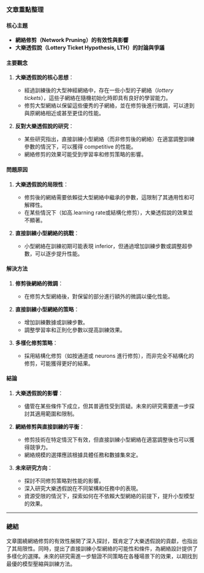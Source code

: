 ### 文章重點整理

#### 核心主題
- **網絡修剪（Network Pruning）的有效性與影響**
- **大樂透假說（Lottery Ticket Hypothesis, LTH）的討論與爭議**

#### 主要觀念
1. **大樂透假說的核心思想**：
   - 經過訓練後的大型神經網絡中，存在一些小型的子網絡（_lottery tickets_），這些子網絡在隨機初始化時即具有良好的學習能力。
   - 修剪大型網絡以保留這些優秀的子網絡，並在修剪後進行微調，可以達到與原網絡相近或甚至更佳的性能。

2. **反對大樂透假說的研究**：
   - 某些研究指出，直接訓練小型網絡（而非修剪後的網絡）在適當調整訓練參數的情況下，可以獲得 competitive 的性能。
   - 網絡修剪的效果可能受到學習率和修剪策略的影響。

#### 問題原因
1. **大樂透假說的局限性**：
   - 修剪後的網絡需要依賴從大型網絡中繼承的參數，這限制了其通用性和可解釋性。
   - 在某些情況下（如高.learning rate或結構化修剪），大樂透假說的效果並不顯著。

2. **直接訓練小型網絡的挑戰**：
   - 小型網絡在訓練初期可能表現 inferior，但通過增加訓練步數或調整超參數，可以逐步提升性能。

#### 解決方法
1. **修剪後網絡的微調**：
   - 在修剪大型網絡後，對保留的部分進行額外的微調以優化性能。

2. **直接訓練小型網絡的策略**：
   - 增加訓練數據或訓練步數。
   - 調整學習率和正則化參數以提高訓練效果。

3. **多樣化修剪策略**：
   - 採用結構化修剪（如按通道或 neurons 進行修剪），而非完全不結構化的修剪，可能獲得更好的結果。

#### 結論
1. **大樂透假說的影響**：
   - 儘管在某些條件下成立，但其普適性受到質疑。未來的研究需要進一步探討其適用範圍和限制。

2. **網絡修剪與直接訓練的平衡**：
   - 修剪技術在特定情況下有效，但直接訓練小型網絡在適當調整後也可以獲得競爭力。
   - 網絡規模的選擇應該根據具體任務和數據集來定。

3. **未來研究方向**：
   - 探討不同修剪策略對性能的影響。
   - 深入研究大樂透假說在不同架構和任務中的表現。
   - 資源受限的情況下，探索如何在不依賴大型網絡的前提下，提升小型模型的效果。

---

### 總結
文章圍繞網絡修剪的有效性展開了深入探討，既肯定了大樂透假說的貢獻，也指出了其局限性。同時，提出了直接訓練小型網絡的可能性和條件，為網絡設計提供了多樣化的選擇。未來的研究需進一步驗證不同策略在各種場景下的效果，以期找到最優的模型壓縮與訓練方法。